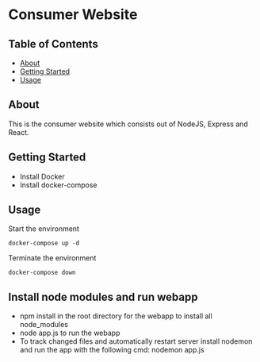 # Consumer Website

## Table of Contents

- [About](#about)
- [Getting Started](#getting_started)
- [Usage](#usage)

## About <a name = "about"></a>

This is the consumer website which consists out of NodeJS, Express and React.

## Getting Started <a name = "getting_started"></a>

- Install Docker
- Install docker-compose

## Usage <a name = "usage"></a>

Start the environment
```
docker-compose up -d
```

Terminate the environment
```
docker-compose down
```

## Install node modules and run webapp <a name = "getting_started"></a>
- npm install in the root directory for the webapp to install all node_modules
- node app.js to run the webapp
- To track changed files and automatically restart server install nodemon and run the app with the following cmd: nodemon app.js